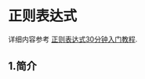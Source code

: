 # 正则表达式

详细内容参考 [正则表达式30分钟入门教程](http://www.cnblogs.com/deerchao/archive/2006/08/24/zhengzhe30fengzhongjiaocheng.html).

## 1.简介
